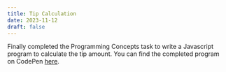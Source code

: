 ```yaml
---
title: Tip Calculation
date: 2023-11-12
draft: false
---
```

Finally completed the Programming Concepts task to write a Javascript program to calculate the tip amount. You can find the completed program on CodePen <a href="https://codepen.io/SimonDTaylor/pen/wvNeMvM" target="_blank">here</a>.
